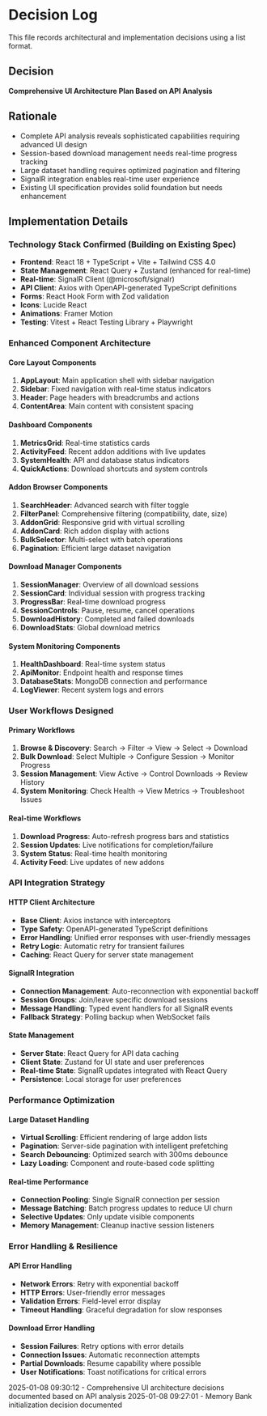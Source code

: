 # Decision Log

This file records architectural and implementation decisions using a list format.

## Decision

**Comprehensive UI Architecture Plan Based on API Analysis**

## Rationale 

- Complete API analysis reveals sophisticated capabilities requiring advanced UI design
- Session-based download management needs real-time progress tracking
- Large dataset handling requires optimized pagination and filtering
- SignalR integration enables real-time user experience
- Existing UI specification provides solid foundation but needs enhancement

## Implementation Details

### **Technology Stack Confirmed (Building on Existing Spec)**
- **Frontend**: React 18 + TypeScript + Vite + Tailwind CSS 4.0
- **State Management**: React Query + Zustand (enhanced for real-time)
- **Real-time**: SignalR Client (@microsoft/signalr)
- **API Client**: Axios with OpenAPI-generated TypeScript definitions
- **Forms**: React Hook Form with Zod validation
- **Icons**: Lucide React
- **Animations**: Framer Motion
- **Testing**: Vitest + React Testing Library + Playwright

### **Enhanced Component Architecture**

#### **Core Layout Components**
1. **AppLayout**: Main application shell with sidebar navigation
2. **Sidebar**: Fixed navigation with real-time status indicators
3. **Header**: Page headers with breadcrumbs and actions
4. **ContentArea**: Main content with consistent spacing

#### **Dashboard Components**
1. **MetricsGrid**: Real-time statistics cards
2. **ActivityFeed**: Recent addon additions with live updates
3. **SystemHealth**: API and database status indicators
4. **QuickActions**: Download shortcuts and system controls

#### **Addon Browser Components**
1. **SearchHeader**: Advanced search with filter toggle
2. **FilterPanel**: Comprehensive filtering (compatibility, date, size)
3. **AddonGrid**: Responsive grid with virtual scrolling
4. **AddonCard**: Rich addon display with actions
5. **BulkSelector**: Multi-select with batch operations
6. **Pagination**: Efficient large dataset navigation

#### **Download Manager Components**
1. **SessionManager**: Overview of all download sessions
2. **SessionCard**: Individual session with progress tracking
3. **ProgressBar**: Real-time download progress
4. **SessionControls**: Pause, resume, cancel operations
5. **DownloadHistory**: Completed and failed downloads
6. **DownloadStats**: Global download metrics

#### **System Monitoring Components**
1. **HealthDashboard**: Real-time system status
2. **ApiMonitor**: Endpoint health and response times
3. **DatabaseStats**: MongoDB connection and performance
4. **LogViewer**: Recent system logs and errors

### **User Workflows Designed**

#### **Primary Workflows**
1. **Browse & Discovery**: Search → Filter → View → Select → Download
2. **Bulk Download**: Select Multiple → Configure Session → Monitor Progress
3. **Session Management**: View Active → Control Downloads → Review History
4. **System Monitoring**: Check Health → View Metrics → Troubleshoot Issues

#### **Real-time Workflows**
1. **Download Progress**: Auto-refresh progress bars and statistics
2. **Session Updates**: Live notifications for completion/failure
3. **System Status**: Real-time health monitoring
4. **Activity Feed**: Live updates of new addons

### **API Integration Strategy**

#### **HTTP Client Architecture**
- **Base Client**: Axios instance with interceptors
- **Type Safety**: OpenAPI-generated TypeScript definitions
- **Error Handling**: Unified error responses with user-friendly messages
- **Retry Logic**: Automatic retry for transient failures
- **Caching**: React Query for server state management

#### **SignalR Integration**
- **Connection Management**: Auto-reconnection with exponential backoff
- **Session Groups**: Join/leave specific download sessions
- **Message Handling**: Typed event handlers for all SignalR events
- **Fallback Strategy**: Polling backup when WebSocket fails

#### **State Management**
- **Server State**: React Query for API data caching
- **Client State**: Zustand for UI state and user preferences
- **Real-time State**: SignalR updates integrated with React Query
- **Persistence**: Local storage for user preferences

### **Performance Optimization**

#### **Large Dataset Handling**
- **Virtual Scrolling**: Efficient rendering of large addon lists
- **Pagination**: Server-side pagination with intelligent prefetching
- **Search Debouncing**: Optimized search with 300ms debounce
- **Lazy Loading**: Component and route-based code splitting

#### **Real-time Performance**
- **Connection Pooling**: Single SignalR connection per session
- **Message Batching**: Batch progress updates to reduce UI churn
- **Selective Updates**: Only update visible components
- **Memory Management**: Cleanup inactive session listeners

### **Error Handling & Resilience**

#### **API Error Handling**
- **Network Errors**: Retry with exponential backoff
- **HTTP Errors**: User-friendly error messages
- **Validation Errors**: Field-level error display
- **Timeout Handling**: Graceful degradation for slow responses

#### **Download Error Handling**
- **Session Failures**: Retry options with error details
- **Connection Issues**: Automatic reconnection attempts
- **Partial Downloads**: Resume capability where possible
- **User Notifications**: Toast notifications for critical errors

2025-01-08 09:30:12 - Comprehensive UI architecture decisions documented based on API analysis
2025-01-08 09:27:01 - Memory Bank initialization decision documented